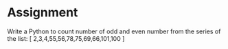 # Assignment
Write a Python to count number of odd and even number from the series of the list:  [ 2,3,4,55,56,78,75,69,66,101,100 ]
